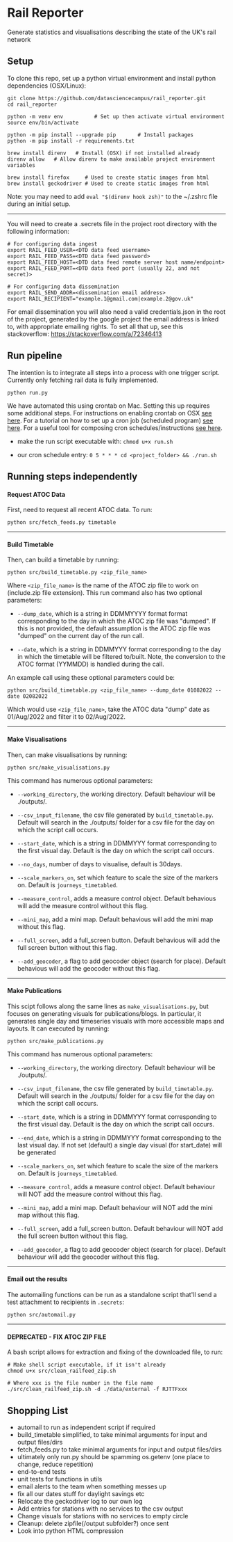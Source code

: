# Rail Reporter

Generate statistics and visualisations describing the state of the UK's rail network

## Setup

To clone this repo, set up a python virtual environment and install python
dependencies (OSX/Linux):

```shell
git clone https://github.com/datasciencecampus/rail_reporter.git
cd rail_reporter

python -m venv env          # Set up then activate virtual environment
source env/bin/activate

python -m pip install --upgrade pip       # Install packages
python -m pip install -r requirements.txt

brew install direnv   # Install (OSX) if not installed already
direnv allow   # Allow direnv to make available project environment variables

brew install firefox     # Used to create static images from html
brew install geckodriver # Used to create static images from html
```

Note: you may need to add `eval "$(direnv hook zsh)"` to the ~/.zshrc file during an initial setup.

---

You will need to create a .secrets file in the project root directory with
the following information:

```
# For configuring data ingest
export RAIL_FEED_USER=<DTD data feed username>
export RAIL_FEED_PASS=<DTD data feed password>
export RAIL_FEED_HOST=<DTD data feed remote server host name/endpoint>
export RAIL_FEED_PORT=<DTD data feed port (usually 22, and not secret)>

# For configuring data dissemination
export RAIL_SEND_ADDR=<dissemination email address>
export RAIL_RECIPIENT="example.1@gmail.com|example.2@gov.uk"
```

For email dissemination you will also need a valid credentials.json in the root
of the project, generated by the google project the email address is linked to,
with appropriate emailing rights.  To set all that up, see this stackoverflow:
https://stackoverflow.com/a/72346413

## Run pipeline

The intention is to integrate all steps into a process with one trigger script.
Currently only fetching rail data is fully implemented.

```shell
python run.py
```

We have automated this using crontab on Mac.  Setting this up requires some
additional steps.  For instructions on enabling crontab on OSX [see here](https://osxdaily.com/2020/04/27/fix-cron-permissions-macos-full-disk-access/).
For a tutorial on how to set up a cron job (scheduled program) [see here](https://www.youtube.com/watch?v=QZJ1drMQz1A).
For a useful tool for composing cron schedules/instructions [see here](https://crontab.guru/).

- make the run script executable with: `chmod u+x run.sh`

- our cron schedule entry: `0 5 * * * cd <project_folder> && ./run.sh`


## Running steps independently

#### Request ATOC Data
First, need to request all recent ATOC data. To run:

```shell
python src/fetch_feeds.py timetable
```

---

#### Build Timetable
Then, can build a timetable by running:

```shell
python src/build_timetable.py <zip_file_name>
```

Where `<zip_file_name>` is the name of the ATOC zip file to work on (include.zip file extension). This run command also has two optional parameters:

* `--dump_date`, which is a string in DDMMYYYY format format corresponding to the day in which the ATOC zip file was "dumped". If this is not provided, the default assumption is the ATOC zip file was "dumped" on the current day of the run call.

* `--date`, which is a string in DDMMYYY format corresponding to the day in which the timetable will be filtered to/built. Note, the conversion to the ATOC format (YYMMDD) is handled during the call.

An example call using these optional parameters could be:

```shell
python src/build_timetable.py <zip_file_name> --dump_date 01082022 --date 02082022
```

Which would use `<zip_file_name>`, take the ATOC data "dump" date as 01/Aug/2022 and filter it to 02/Aug/2022.

---

#### Make Visualisations

Then, can make visualisations by running:
```shell
python src/make_visualisations.py
```

This command has numerous optional parameters:

* `--working_directory`, the working directory. Default behaviour will be ./outputs/.

* `--csv_input_filename`, the csv file generated by `build_timetable.py`. Default will search in the ./outputs/ folder for a csv file for the day on which the script call occurs.

* `--start_date`, which is a string in DDMMYYY format corresponding to the first visual day. Default is the day on which the script call occurs.

* `--no_days`, number of days to visualise, default is 30days.

* `--scale_markers_on`, set which feature to scale the size of the markers on. Default is `journeys_timetabled`.

* `--measure_control`, adds a measure control object. Default behavious will add the measure control without this flag.

* `--mini_map`, add a mini map. Default behavious will add the mini map without this flag.

* `--full_screen`, add a full_screen button. Default behavious will add the full screen button without this flag.

* `--add_geocoder`, a flag to add geocoder object (search for place). Default behavious will add the geocoder without this flag.

---

#### Make Publications

This scipt follows along the same lines as `make_visualisations.py`, but focuses on generating visuals for publications/blogs. In particular, it generates single day and timeseries visuals with more accessible maps and layouts. It can executed by running:

```shell
python src/make_publications.py
```

This command has numerous optional parameters:

* `--working_directory`, the working directory. Default behaviour will be ./outputs/.

* `--csv_input_filename`, the csv file generated by `build_timetable.py`. Default will search in the ./outputs/ folder for a csv file for the day on which the script call occurs.

* `--start_date`, which is a string in DDMMYYY format corresponding to the first visual day. Default is the day on which the script call occurs.

* `--end_date`, which is a string in DDMMYYY format corresponding to the last visual day. If not set (default) a single day visual (for start_date) will be generated

* `--scale_markers_on`, set which feature to scale the size of the markers on. Default is `journeys_timetabled`.

* `--measure_control`, adds a measure control object. Default behaviour will NOT add the measure control without this flag.

* `--mini_map`, add a mini map. Default behaviour will NOT add the mini map without this flag.

* `--full_screen`, add a full_screen button. Default behaviour will NOT add the full screen button without this flag.

* `--add_geocoder`, a flag to add geocoder object (search for place). Default behaviour will add the geocoder without this flag.

---

#### Email out the results

The automailing functions can be run as a standalone script that'll send a test
attachment to recipients in `.secrets`:

```shell
python src/automail.py
```

---

#### DEPRECATED - FIX ATOC ZIP FILE
A bash script allows for extraction and fixing of the downloaded file, to run:

```shell
# Make shell script executable, if it isn't already
chmod u+x src/clean_railfeed_zip.sh

# Where xxx is the file number in the file name
./src/clean_railfeed_zip.sh -d ./data/external -f RJTTFxxx
```

## Shopping List

- automail to run as independent script if required
- build_timetable simplified, to take minimal arguments for input and output files/dirs
- fetch_feeds.py to take minimal arguments for input and output files/dirs
- ultimately only run.py should be spamming os.getenv (one place to change, reduce repetition)
- end-to-end tests
- unit tests for functions in utils
- email alerts to the team when something messes up
- fix all our dates stuff for daylight savings etc
- Relocate the geckodriver log to our own log
- Add entries for stations with no services to the csv output
- Change visuals for stations with no services to empty circle
- Cleanup:  delete zipfile(/output subfolder?) once sent
- Look into python HTML compression
